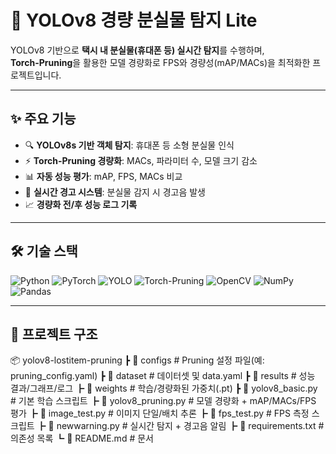# 🚀 YOLOv8 경량 분실물 탐지 Lite

YOLOv8 기반으로 **택시 내 분실물(휴대폰 등) 실시간 탐지**를 수행하며,  
**Torch-Pruning**을 활용한 모델 경량화로 FPS와 경량성(mAP/MACs)을 최적화한 프로젝트입니다.

---

## ✨ 주요 기능
- 🔍 **YOLOv8s 기반 객체 탐지**: 휴대폰 등 소형 분실물 인식
- ⚡ **Torch-Pruning 경량화**: MACs, 파라미터 수, 모델 크기 감소
- 📊 **자동 성능 평가**: mAP, FPS, MACs 비교
- 🔔 **실시간 경고 시스템**: 분실물 감지 시 경고음 발생
- 📈 **경량화 전/후 성능 로그 기록**

---

## 🛠 기술 스택

![Python](https://img.shields.io/badge/Python-3776AB?logo=python&logoColor=white)
![PyTorch](https://img.shields.io/badge/PyTorch-%23EE4C2C.svg?logo=pytorch&logoColor=white)
![YOLO](https://img.shields.io/badge/YOLO-yellow)
![Torch-Pruning](https://img.shields.io/badge/Torch-Pruning-lightgrey)
![OpenCV](https://img.shields.io/badge/OpenCV-%235C3EE8.svg?logo=opencv&logoColor=white)
![NumPy](https://img.shields.io/badge/NumPy-013243?logo=numpy&logoColor=white)
![Pandas](https://img.shields.io/badge/Pandas-150458?logo=pandas&logoColor=white)

---

## 📂 프로젝트 구조
📦 yolov8-lostitem-pruning
┣ 📂 configs # Pruning 설정 파일(예: pruning_config.yaml)
┣ 📂 dataset # 데이터셋 및 data.yaml
┣ 📂 results # 성능 결과/그래프/로그
┣ 📂 weights # 학습/경량화된 가중치(.pt)
┣ 📜 yolov8_basic.py # 기본 학습 스크립트
┣ 📜 yolov8_pruning.py # 모델 경량화 + mAP/MACs/FPS 평가
┣ 📜 image_test.py # 이미지 단일/배치 추론
┣ 📜 fps_test.py # FPS 측정 스크립트
┣ 📜 newwarning.py # 실시간 탐지 + 경고음 알림
┣ 📜 requirements.txt # 의존성 목록
┗ 📜 README.md # 문서


